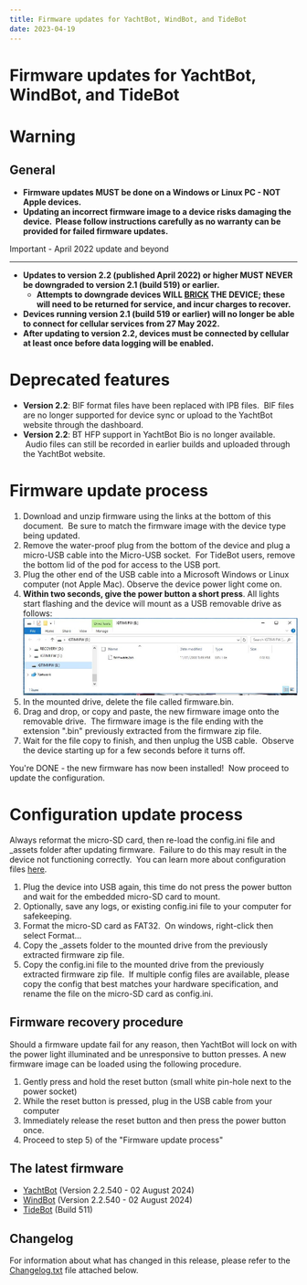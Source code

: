 ```yaml
---
title: Firmware updates for YachtBot, WindBot, and TideBot
date: 2023-04-19
---
```


# Firmware updates for YachtBot, WindBot, and TideBot

# Warning

## General

- **Firmware updates MUST be done on a **Windows or Linux PC -** NOT Apple devices.**
- **Updating an incorrect firmware image to a device risks damaging the device.  Please follow instructions carefully as no warranty can be provided for failed firmware updates.**

Important - April 2022 update and beyond

______________________________________________________________________

- **Updates to version 2.2 (published April 2022) or higher MUST NEVER be downgraded to version 2.1 (build 519) or earlier.**
  - **Attempts to downgrade devices WILL [BRICK](<https://en.wikipedia.org/wiki/Brick_(electronics)>) THE DEVICE; these will need to be returned for service, and incur charges to recover.**
- **Devices running version 2.1 (build 519 or earlier) will no longer be able to connect for cellular services from 27 May 2022.**
- **After updating to version 2.2, devices must be connected by cellular at least once before data logging will be enabled.**

# Deprecated features

- **Version 2.2**: BIF format files have been replaced with IPB files.  BIF files are no longer supported for device sync or upload to the YachtBot website through the dashboard.
- **Version 2.2**: BT HFP support in YachtBot Bio is no longer available.  Audio files can still be recorded in earlier builds and uploaded through the YachtBot website.

# Firmware update process

1. Download and unzip firmware using the links at the bottom of this document.  Be sure to match the firmware image with the device type being updated.
1. Remove the water-proof plug from the bottom of the device and plug a micro-USB cable into the Micro-USB socket.  For TideBot users, remove the bottom lid of the pod for access to the USB port.
1. Plug the other end of the USB cable into a Microsoft Windows or Linux computer (not Apple Mac). Observe the device power light come on.
1. **Within two seconds, give the power button a short press**. All lights start flashing and the device will mount as a USB removable drive as follows:<img src="../../../assets/images/blob1445395397518.jpeg" alt=""  />
1. In the mounted drive, delete the file called firmware.bin.
1. Drag and drop, or copy and paste, the new firmware image onto the removable drive.  The firmware image is the file ending with the extension ".bin" previously extracted from the firmware zip file.
1. Wait for the file copy to finish, and then unplug the USB cable.  Observe the device starting up for a few seconds before it turns off.

You're DONE - the new firmware has now been installed!  Now proceed to update the configuration.

# Configuration update process

Always reformat the micro-SD card, then re-load the config.ini file and \_assets folder after updating firmware.  Failure to do this may result in the device not functioning correctly.  You can learn more about configuration files [here](../../YachtBot%20Products/YachtBot%20product%20family%20fundamentals/Making%20configuration%20changes%20on%20YachtBot%20devices.md).

1. Plug the device into USB again, this time do not press the power button and wait for the embedded micro-SD card to mount.
1. Optionally, save any logs, or existing config.ini file to your computer for safekeeping.
1. Format the micro-SD card as FAT32.  On windows, right-click then select Format...
1. Copy the \_assets folder to the mounted drive from the previously extracted firmware zip file.
1. Copy the config.ini file to the mounted drive from the previously extracted firmware zip file.  If multiple config files are available, please copy the config that best matches your hardware specification, and rename the file on the micro-SD card as config.ini.

## Firmware recovery procedure

Should a firmware update fail for any reason, then YachtBot will lock on with the power light illuminated and be unresponsive to button presses. A new firmware image can be loaded using the following procedure.

1. Gently press and hold the reset button (small white pin-hole next to the power socket)
1. While the reset button is pressed, plug in the USB cable from your computer
1. Immediately release the reset button and then press the power button once.
1. Proceed to step 5) of the "Firmware update process"

## The latest firmware

- [YachtBot](../../assets/firmware/yachtbot-540.zip) (Version 2.2.540 - 02 August 2024)
- [WindBot](../../assets/firmware/windbot-540.zip) (Version 2.2.540 - 02 August 2024)
- [TideBot](../../assets/firmware/tidebot-511.zip) (Build 511)

## Changelog

For information about what has changed in this release, please refer to the [Changelog.txt](../../assets/firmware/Changelog.txt) file attached below.
